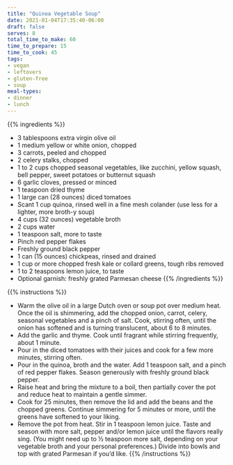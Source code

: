 ```yaml
---
title: "Quinoa Vegetable Soup"
date: 2021-01-04T17:35:40-06:00
draft: false
serves: 8
total_time_to_make: 60
time_to_prepare: 15
time_to_cook: 45
tags:
- vegan
- leftovers
- gluten-free
- soup
meal-types:
- dinner
- lunch
---
```


{{% ingredients %}}
- 3 tablespoons extra virgin olive oil
- 1 medium yellow or white onion, chopped
- 3 carrots, peeled and chopped
- 2 celery stalks, chopped
- 1 to 2 cups chopped seasonal vegetables, like zucchini, yellow squash, bell pepper, sweet potatoes or butternut squash
- 6 garlic cloves, pressed or minced
- 1 teaspoon dried thyme
- 1 large can (28 ounces) diced tomatoes
- Scant 1 cup quinoa, rinsed well in a fine mesh colander (use less for a lighter, more broth-y soup)
- 4 cups (32 ounces) vegetable broth
- 2 cups water
- 1 teaspoon salt, more to taste
- Pinch red pepper flakes
- Freshly ground black pepper
- 1 can (15 ounces) chickpeas, rinsed and drained
- 1 cup or more chopped fresh kale or collard greens, tough ribs removed
- 1 to 2 teaspoons lemon juice, to taste
- Optional garnish: freshly grated Parmesan cheese
{{% /ingredients %}}

{{% instructions %}}
- Warm the olive oil in a large Dutch oven or soup pot over medium heat. Once the oil is shimmering, add the chopped onion, carrot, celery, seasonal vegetables and a pinch of salt. Cook, stirring often, until the onion has softened and is turning translucent, about 6 to 8 minutes.
- Add the garlic and thyme. Cook until fragrant while stirring frequently, about 1 minute.
- Pour in the diced tomatoes with their juices and cook for a few more minutes, stirring often.
- Pour in the quinoa, broth and the water. Add 1 teaspoon salt, and a pinch of red pepper flakes. Season generously with freshly ground black pepper.
- Raise heat and bring the mixture to a boil, then partially cover the pot and reduce heat to maintain a gentle simmer.
- Cook for 25 minutes, then remove the lid and add the beans and the chopped greens. Continue simmering for 5 minutes or more, until the greens have softened to your liking.
- Remove the pot from heat. Stir in 1 teaspoon lemon juice. Taste and season with more salt, pepper and/or lemon juice until the flavors really sing. (You might need up to ½ teaspoon more salt, depending on your vegetable broth and your personal preferences.) Divide into bowls and top with grated Parmesan if you’d like.
{{% /instructions %}}

